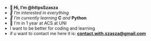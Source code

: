 - **👋 Hi, I’m @httpsSzasza**
- _👀 I’m interested in everything_
- _🌱 I’m currently learning_ **C** _and_ **Python**
- 🏢 I'm in 1 year at ACS at UNI
- I want to be better for coding and learning
- if u want to contact me here it is: **contact.with.szasza@gmail.com**

<!---
httpsSzasza/httpsSzasza is a ✨ special ✨ repository because its `README.md` (this file) appears on your GitHub profile.
You can click the Preview link to take a look at your changes.
--->
